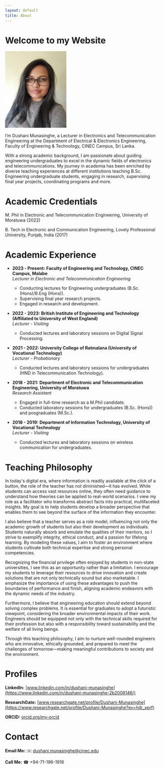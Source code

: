 ```yaml
---
layout: default
title: About
---
```


# Welcome to my Website

<img src="assets/myphoto.jpeg" alt="My Photo" style="width:200px; height:250px;">

I’m Dushani Munasinghe, a Lecturer in Electronics and Telecommunication Engineering at the Department of Electrical & Electronics Engineering, Faculty of Engineering & Technology, CINEC Campus, Sri Lanka.

With a strong academic background, I am passionate about guiding engineering undergraduates to excel in the dynamic fields of electronics and telecommunications. My journey in academia has been enriched by diverse teaching experiences at different institutions teaching B.Sc. Engineering undergraduate students, engaging in research, supervising final year projects, coordinating programs and more. 

# Academic Credentials

M. Phil in Electronic and Telecommunication Engineering, University of Moratuwa (2022)

B. Tech in Electronic and Communication Engineering, Lovely Professional University, Punjab, India (2017)

# Academic Experience

- **2023 - Present:** **Faculty of Engineering and Technology, CINEC Campus, Malabe**  
  *Lecturer in Electronic and Telecommunication Engineering*  
  - Conducting lectures for Engineering undergraduates (B.Sc. (Hons)/B.Eng (Hons)).
  - Supervising final year research projects.
  - Engaged in research and development.

- **2022 - 2023:** **British Institute of Engineering and Technology (Affiliated to University of West England)**  
  *Lecturer - Visiting*  
  - Conducted lectures and laboratory sessions on Digital Signal Processing.
    
 - **2021 - 2022:** **University College of Ratmalana (University of Vocational Technology)**  
  *Lecturer - Probationary*  
   - Conducted lectures and laboratory sessions for undergraduates (HND in Telecommunication Technology).

 - **2018 - 2021:** **Department of Electronic and Telecommunication Engineering, University of Moratuwa**  
  *Research Assistant*  
   - Engaged in full-time research as a M.Phil candidate.
   - Conducted laboratory sessions for undergraduates (B.Sc. (Hons)) and posgraduates (M.Sc.).

 - **2018 - 2019:** **Department of Information Technology, University of Vocational Technology**  
  *Lecturer - Visiting*  
    - Conducted lectures and laboratory sessions on wireless communication for undergraduates.
    
# Teaching Philosophy

In today's digital era, where information is readily available at the click of a button, the role of the teacher has not diminished—it has evolved. While students can access vast resources online, they often need guidance to understand how theories can be applied to real-world scenarios. I view my role as a facilitator who transforms abstract facts into practical, multifaceted insights. My goal is to help students develop a broader perspective that enables them to see beyond the surface of the information they encounter.

I also believe that a teacher serves as a role model, influencing not only the academic growth of students but also their development as individuals. Students naturally absorb and emulate the qualities of their mentors, so I strive to exemplify integrity, ethical conduct, and a passion for lifelong learning. By modeling these values, I aim to foster an environment where students cultivate both technical expertise and strong personal competencies.

Recognizing the financial privilege often enjoyed by students in non-state universities, I see this as an opportunity rather than a limitation. I encourage my students to leverage their resources to drive innovation and create solutions that are not only technically sound but also marketable. I emphasize the importance of using these advantages to push the boundaries of performance and finish, aligning academic endeavors with the dynamic needs of the industry.

Furthermore, I believe that engineering education should extend beyond solving complex problems. It is essential for graduates to adopt a futuristic viewpoint, considering the broader environmental impacts of their work. Engineers should be equipped not only with the technical skills required for their profession but also with a responsibility toward sustainability and the welfare of all living beings.

Through this teaching philosophy, I aim to nurture well-rounded engineers who are innovative, ethically grounded, and prepared to meet the challenges of tomorrow—making meaningful contributions to society and the environment.

# Profiles

**LinkedIn:** [www.linkedin.com/in/dushani-munasinghe](https://www.linkedin.com/in/dushani-munasinghe-2b2008146/)

**ResearchGate:** [www.researchgate.net/profile/Dushani-Munasinghe](https://www.researchgate.net/profile/Dushani-Munasinghe?ev=hdr_xprf)

**ORCID:** [orcid.org/my-orcid](https://orcid.org/my-orcid?orcid=0000-0002-0692-834X)

# Contact 

**Email Me:** ✉️ dushani.munasinghe@cinec.edu

**Call Me:** ☎ +94-71-196-1918

